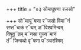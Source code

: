 +++
title = "०३ सोमापूषणा रजसो"

+++
सो᳓मापू᳓षणा र᳓जसो विमा᳓नं  
सप्त᳓चक्रं र᳓थम् अ᳓विश्वमिन्वम्  
विषूवृ᳓तम् म᳓नसा युज्य᳓मानं  
तं᳓ जिन्वथो वृ᳓षणा प᳓ञ्चरश्मिम्